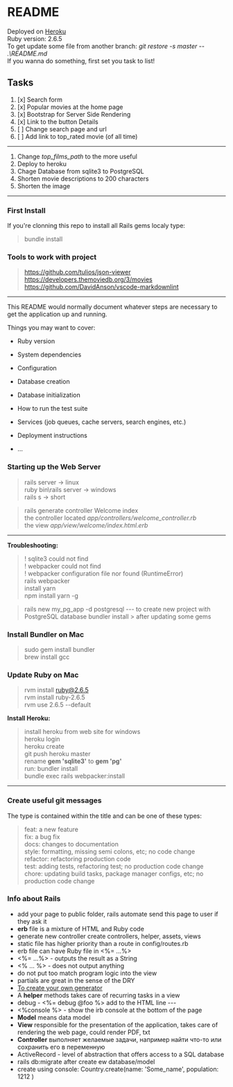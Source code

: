 # README

Deployed on [Heroku](https://cryptic-tundra-13686.herokuapp.com/)  
Ruby version: 2.6.5  
To get update some file from another branch: _git restore -s master -- .\README.md_  
If you wanna do something, first set you task to list!

## Tasks

1. [x] Search form
2. [x] Popular movies at the home page
3. [x] Bootstrap for Server Side Rendering
4. [x] Link to the button Details
5. [ ] Change search page and url
6. [ ] Add link to top_rated movie (of all time)

---

1. Change _top_films_path_ to the more useful
1. Deploy to heroku
1. Chage Database from sqlite3 to PostgreSQL
1. Shorten movie descriptions to 200 characters
1. Shorten the image

---

### First Install

If you're clonning this repo to install all Rails gems localy type:

> bundle install

### Tools to work with project

> <https://github.com/tulios/json-viewer>  
> <https://developers.themoviedb.org/3/movies>  
> <https://github.com/DavidAnson/vscode-markdownlint>

---

This README would normally document whatever steps are necessary to get the
application up and running.

Things you may want to cover:

- Ruby version

- System dependencies

- Configuration

- Database creation

- Database initialization

- How to run the test suite

- Services (job queues, cache servers, search engines, etc.)

- Deployment instructions

- ...

### Starting up the Web Server

> rails server -> linux  
> ruby bin\rails server -> windows  
> rails s -> short

> rails generate controller Welcome index  
> the controller located _app/controllers/welcome_controller.rb_  
> the view _app/view/welcome/index.html.erb_

---

**Troubleshooting:**

> ! sqlite3 could not find  
> ! webpacker could not find  
> ! webpacker configuration file nor found (RuntimeError)  
> rails webpacker  
> install yarn  
> npm install yarn -g

> rails new my_pg_app -d postgresql --- to create new project with PostgreSQL database
> bundler install > after updating some gems

### Install Bundler on Mac

> sudo gem install bundler  
> brew install gcc

### Update Ruby on Mac

> rvm install ruby@2.6.5  
> rvm install ruby-2.6.5  
> rvm use 2.6.5 --default

**Install Heroku:**

> install heroku from web site for windows  
> heroku login  
> heroku create  
> git push heroku master  
> rename **gem 'sqlite3'** to **gem 'pg'**  
> run: bundler install  
> bundle exec rails webpacker:install

---

### Create useful git messages

The type is contained within the title and can be one of these types:

> feat: a new feature  
> fix: a bug fix  
> docs: changes to documentation  
> style: formatting, missing semi colons, etc; no code change  
> refactor: refactoring production code  
> test: adding tests, refactoring test; no production code change  
> chore: updating build tasks, package manager configs, etc; no production code change

### Info about Rails

- add your page to public folder, rails automate send this page to user if they ask it
- **erb** file is a mixture of HTML and Ruby code
- generate new controller create controllers, helper, assets, views
- static file has higher priority than a route in config/routes.rb
- erb file can have Ruby file in <%= ...%>
- <%= ...%> - outputs the result as a String
- <% ... %> - does not output anything
- do not put too match program logic into the view
- partials are great in the sense of the DRY
- [To create your own generator](https://guides.rubyonrails.org/generators.html)
- A **helper** methods takes care of recurring tasks in a view
- debug - <%= debug @foo %> add to the HTML line ---
- <%console %> - show the irb console at the bottom of the page
- **Model** means data model
- **View** responsible for the presentation of the application, takes care of rendering the web page, could render PDF, txt
- **Controller** выполняет желаемые задачи, например найти что-то или сохранить его в переменную
- ActiveRecord - level of abstraction that offers access to a SQL database
- rails db:migrate  after create ew database/model
- create using console: Country.create(name: 'Some_name', population: 1212 )
